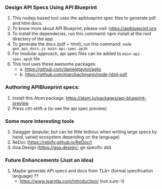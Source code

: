 ### Design API Specs Using API Blueprint
1. This nodejs based tool uses the apiblueprint spec files to generate pdf and html docs.
2. To know more about API Blueprint, please visit :https://apiblueprint.org
3. To install the dependecies, run this command: npm install at the root directory of the app
4. To generate the docs (pdf + html), run this command: 
   ```node gen_api_docs.js main-api-spec.apib```
5. For modular approach, api spec files can be added to ```main-api-spec.apib``` file
6. This tool uses these awesome packages:
      - a. https://github.com/danielgtaylor/aglio    
      - b. https://github.com/marcbachmann/node-html-pdf    

### Authoring APIBlueprint specs:
 1. Install this Atom package: https://atom.io/packages/api-blueprint-preview
 2. Press ctrl-shift-a (to see the api spec preview)
 
### Some more interesting tools
1. Swagger (popular, but can be little tedious when writing large specs by hand, varied ecosystem depending on the language)
2. ReDoc  (https://rebilly.github.io/ReDoc/)
3. Goa.Design (https://goa.design/; go specific dsl)

 ### Future Enhancements (Just an idea)
 1. Maybe generate API specs and docs from TLA+ (formal specification language)  ??
      - https://www.learntla.com/introduction/  (not sure:-))
